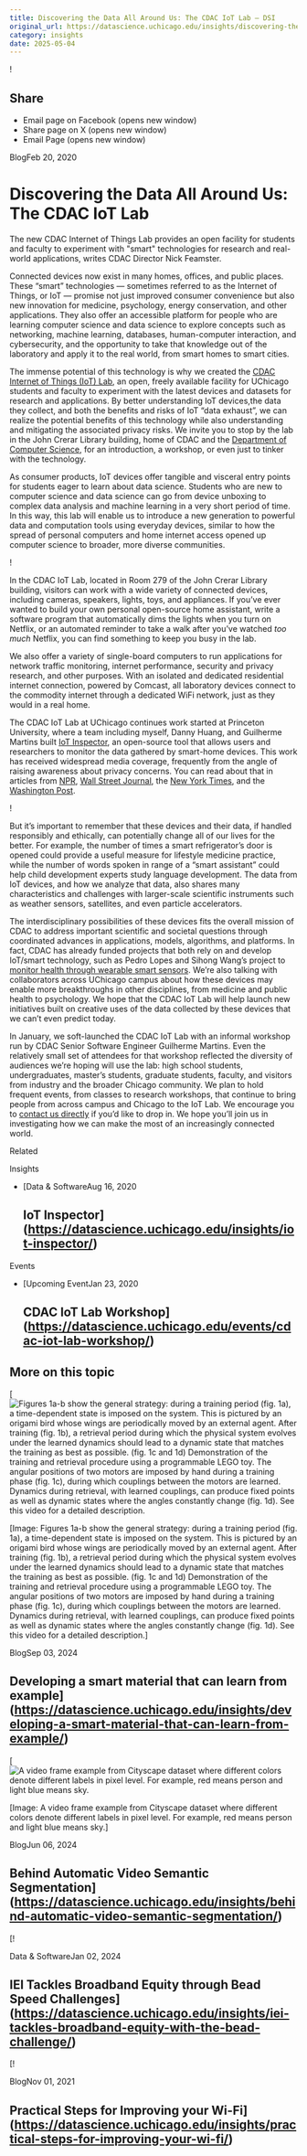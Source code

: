```yaml
---
title: Discovering the Data All Around Us: The CDAC IoT Lab – DSI
original_url: https://datascience.uchicago.edu/insights/discovering-the-data-all-around-us-the-cdac-iot-lab
category: insights
date: 2025-05-04
---
```


!

## Share

* Email page on Facebook (opens new window)
* Share page on X (opens new window)
* Email Page (opens new window)

<!-- Table-like structure detected -->

BlogFeb 20, 2020

# Discovering the Data All Around Us: The CDAC IoT Lab

The new CDAC Internet of Things Lab provides an open facility for students and faculty to experiment with "smart" technologies for research and real-world applications, writes CDAC Director Nick Feamster.

Connected devices now exist in many homes, offices, and public places. These “smart” technologies — sometimes referred to as the Internet of Things, or IoT — promise not just improved consumer convenience but also new innovation for medicine, psychology, energy conservation, and other applications. They also offer an accessible platform for people who are learning computer science and data science to explore concepts such as networking, machine learning, databases, human-computer interaction, and cybersecurity, and the opportunity to take that knowledge out of the laboratory and apply it to the real world, from smart homes to smart cities. 

The immense potential of this technology is why we created the [CDAC Internet of Things (IoT) Lab](/iot-lab/), an open, freely available facility for UChicago students and faculty to experiment with the latest devices and datasets for research and applications. By better understanding IoT devices,the data they collect, and both the benefits and risks of IoT “data exhaust”, we can realize the potential benefits of this technology while also understanding and mitigating the associated privacy risks. We invite you to stop by the lab in the John Crerar Library building, home of CDAC and the [Department of Computer Science](http://cs.uchicago.edu), for an introduction, a workshop, or even just to tinker with the technology. 

As consumer products, IoT devices offer tangible and visceral entry points for students eager to learn about data science. Students who are new to computer science and data science can go from device unboxing to complex data analysis and machine learning in a very short period of time. In this way, this lab will enable us to introduce a new generation to powerful data and computation tools using everyday devices, similar to how the spread of personal computers and home internet access opened up computer science to broader, more diverse communities.

!

In the CDAC IoT Lab, located in Room 279 of the John Crerar Library building, visitors can work with a wide variety of connected devices, including cameras, speakers, lights, toys, and appliances. If you’ve ever wanted to build your own personal open-source home assistant, write a software program that automatically dims the lights when you turn on Netflix, or an automated reminder to take a walk after you’ve watched *too much* Netflix, you can find something to keep you busy in the lab. 

We also offer a variety of single-board computers to run applications for network traffic monitoring, internet performance, security and privacy research, and other purposes. With an isolated and dedicated residential internet connection, powered by Comcast, all laboratory devices connect to the commodity internet through a dedicated WiFi network, just as they would in a real home.

The CDAC IoT Lab at UChicago continues work started at Princeton University, where a team including myself, Danny Huang, and Guilherme Martins built [IoT Inspector](https://iot-inspector.princeton.edu/), an open-source tool that allows users and researchers to monitor the data gathered by smart-home devices. This work has received widespread media coverage, frequently from the angle of raising awareness about privacy concerns. You can read about that in articles from [NPR](/insights/science-friday-your-smart-tv-is-watching-you/), [Wall Street Journal](/news/nick-feamsters-research-drives-wall-street-journal-investigation-of-streaming-video/), the [New York Times](https://www.nytimes.com/2020/01/07/opinion/location-tracking-privacy.html), and the [Washington Post](https://www.washingtonpost.com/technology/2019/09/18/you-watch-tv-your-tv-watches-back/).

!

But it’s important to remember that these devices and their data, if handled responsibly and ethically, can potentially change all of our lives for the better. For example, the number of times a smart refrigerator’s door is opened could provide a useful measure for lifestyle medicine practice, while the number of words spoken in range of a “smart assistant” could help child development experts study language development. The data from IoT devices, and how we analyze that data, also shares many characteristics and challenges with larger-scale scientific instruments such as weather sensors, satellites, and even particle accelerators. 

The interdisciplinary possibilities of these devices fits the overall mission of CDAC to address important scientific and societal questions through coordinated advances in applications, models, algorithms, and platforms. In fact, CDAC has already funded projects that both rely on and develop IoT/smart technology, such as Pedro Lopes and Sihong Wang’s project to [monitor health through wearable smart sensors](/research/health-monitoring-based-on-wearable-sweat-sensors/). We’re also talking with collaborators across UChicago campus about how these devices may enable more breakthroughs in other disciplines, from medicine and public health to psychology. We hope that the CDAC IoT Lab will help launch new initiatives built on creative uses of the data collected by these devices that we can’t even predict today. 

In January, we soft-launched the CDAC IoT Lab with an informal workshop run by CDAC Senior Software Engineer Guilherme Martins. Even the relatively small set of attendees for that workshop reflected the diversity of audiences we’re hoping will use the lab: high school students, undergraduates, master’s students, graduate students, faculty, and visitors from industry and the broader Chicago community. We plan to hold frequent events, from classes to research workshops, that continue to bring people from across campus and Chicago to the IoT Lab. We encourage you to [contact us directly](/iot-lab/) if you’d like to drop in. We hope you’ll join us in investigating how we can make the most of an increasingly connected world.

Related

Insights

* [Data & SoftwareAug 16, 2020

  ## IoT Inspector](https://datascience.uchicago.edu/insights/iot-inspector/)

Events

* [Upcoming EventJan 23, 2020

  ## CDAC IoT Lab Workshop](https://datascience.uchicago.edu/events/cdac-iot-lab-workshop/)

## More on this topic

[![Figures 1a-b show the general strategy: during a training period (fig. 1a), a time-dependent state is imposed on the system. This is pictured by an origami bird whose wings are periodically moved by an external agent. After training (fig. 1b), a retrieval period during which the physical system evolves under the learned dynamics should lead to a dynamic state that matches the training as best as possible. (fig. 1c and 1d) Demonstration of the training and retrieval procedure using a programmable LEGO toy. The angular positions of two motors are imposed by hand during a training phase (fig. 1c), during which couplings between the motors are learned. Dynamics during retrieval, with learned couplings, can produce fixed points as well as dynamic states where the angles constantly change (fig. 1d). See this video for a detailed description.](https://datascience.uchicago.edu/wp-content/uploads/2024/09/x1-750x500.jpeg)

[Image: Figures 1a-b show the general strategy: during a training period (fig. 1a), a time-dependent state is imposed on the system. This is pictured by an origami bird whose wings are periodically moved by an external agent. After training (fig. 1b), a retrieval period during which the physical system evolves under the learned dynamics should lead to a dynamic state that matches the training as best as possible. (fig. 1c and 1d) Demonstration of the training and retrieval procedure using a programmable LEGO toy. The angular positions of two motors are imposed by hand during a training phase (fig. 1c), during which couplings between the motors are learned. Dynamics during retrieval, with learned couplings, can produce fixed points as well as dynamic states where the angles constantly change (fig. 1d). See this video for a detailed description.]

BlogSep 03, 2024

## Developing a smart material that can learn from example](https://datascience.uchicago.edu/insights/developing-a-smart-material-that-can-learn-from-example/)
[![A video frame example from Cityscape dataset where different colors denote different labels in pixel level. For example, red means person and light blue means sky.](https://datascience.uchicago.edu/wp-content/uploads/2024/05/cityscape-750x500.png)

[Image: A video frame example from Cityscape dataset where different colors denote different labels in pixel level. For example, red means person and light blue means sky.]

BlogJun 06, 2024

## Behind Automatic Video Semantic Segmentation](https://datascience.uchicago.edu/insights/behind-automatic-video-semantic-segmentation/)
[!

Data & SoftwareJan 02, 2024

## IEI Tackles Broadband Equity through Bead Speed Challenges](https://datascience.uchicago.edu/insights/iei-tackles-broadband-equity-with-the-bead-challenge/)
[!

BlogNov 01, 2021

## Practical Steps for Improving your Wi-Fi](https://datascience.uchicago.edu/insights/practical-steps-for-improving-your-wi-fi/)